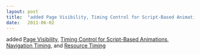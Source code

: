 ```yaml
---
layout: post
title:  "added Page Visibility, Timing Control for Script-Based Animations, Navigation Timing, and Resource Timing"
date:   2011-06-02
---
```


added [Page Visibility](http://www.w3.org/TR/page-visibility/), [Timing Control for Script-Based Animations](http://www.w3.org/TR/animation-timing/), [Navigation Timing](http://www.w3.org/TR/navigation-timing/), and [Resource Timing](http://www.w3.org/TR/resource-timing/)

